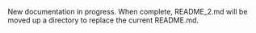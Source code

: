 New documentation in progress. When complete, README_2.md will be moved up a directory to replace the current README.md.
